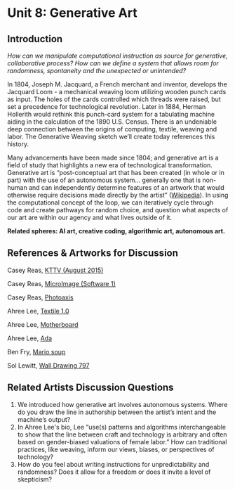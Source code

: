 # Unit 8: Generative Art

## Introduction

*How can we manipulate computational instruction as source for generative, collaborative process? How can we define a system that allows room for randomness, spontaneity and the unexpected or unintended?* 

In 1804, Joseph M. Jacquard, a French merchant and inventor, develops the Jacquard Loom - a mechanical weaving loom utilizing wooden punch cards as input. The holes of the cards controlled which threads were raised, but set a precedence for technological revolution. Later in 1884, Herman Hollerith would rethink this punch-card system for a tabulating machine aiding in the calculation of the 1890 U.S. Census. There is an undeniable deep connection between the origins of computing, textile, weaving and labor. The Generative Weaving sketch we’ll create today references this history. 

Many advancements have been made since 1804; and generative art is a field of study that highlights a new era of technological transformation. Generative art is “post-conceptual art that has been created (in whole or in part) with the use of an autonomous system… generally one that is non-human and can independently determine features of an artwork that would otherwise require decisions made directly by the artist” ([Wikipedia](https://en.wikipedia.org/wiki/Generative_art)). In using the computational concept of the loop, we can iteratively cycle through code and create pathways for random choice, and question what aspects of our art are within our agency and what lives outside of it.

**Related spheres: AI art, creative coding, algorithmic art, autonomous art.** 

## References & Artworks for Discussion

Casey Reas, [KTTV (August 2015)](https://reas.com/kttv/)

Casey Reas, [MicroImage (Software 1)](https://reas.com/microimage_s1/)

Casey Reas, [Photoaxis](https://reas.com/phototaxis/) 

Ahree Lee, [Textile 1.0](https://www.ahreelee.com/work/textile-1-0)

Ahree Lee, [Motherboard](https://www.ahreelee.com/work/motherboard)

Ahree Lee, [Ada](https://www.ahreelee.com/work/ada)

Ben Fry, [Mario soup](https://benfry.com/mariosoup/)

Sol Lewitt, [Wall Drawing 797](https://massmoca.org/event/walldrawing797/)

## Related Artists Discussion Questions

1. We introduced how generative art involves autonomous systems. Where do you draw the line in authorship between the artist’s intent and the machine’s output? 
2. In Ahree Lee's bio, Lee “use(s) patterns and algorithms interchangeable to show that the line between craft and technology is arbitrary and often based on gender-biased valuations of female labor.” How can traditional practices, like weaving, inform our views, biases, or perspectives of technology? 
3. How do you feel about writing instructions for unpredictability and randomness? Does it allow for a freedom or does it invite a level of skepticism? 
